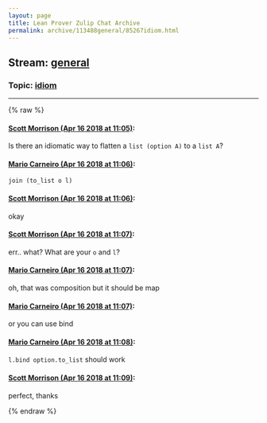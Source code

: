 ```yaml
---
layout: page
title: Lean Prover Zulip Chat Archive 
permalink: archive/113488general/85267idiom.html
---
```


## Stream: [general](index.html)
### Topic: [idiom](85267idiom.html)

---


{% raw %}
#### [ Scott Morrison (Apr 16 2018 at 11:05)](https://leanprover.zulipchat.com/#narrow/stream/113488-general/topic/idiom/near/125141383):
<p>Is there an idiomatic way to flatten a <code>list (option A)</code> to a <code>list A</code>?</p>

#### [ Mario Carneiro (Apr 16 2018 at 11:06)](https://leanprover.zulipchat.com/#narrow/stream/113488-general/topic/idiom/near/125141422):
<p><code>join (to_list o l)</code></p>

#### [ Scott Morrison (Apr 16 2018 at 11:06)](https://leanprover.zulipchat.com/#narrow/stream/113488-general/topic/idiom/near/125141425):
<p>okay</p>

#### [ Scott Morrison (Apr 16 2018 at 11:07)](https://leanprover.zulipchat.com/#narrow/stream/113488-general/topic/idiom/near/125141430):
<p>err.. what? What are your <code>o</code> and <code>l</code>?</p>

#### [ Mario Carneiro (Apr 16 2018 at 11:07)](https://leanprover.zulipchat.com/#narrow/stream/113488-general/topic/idiom/near/125141433):
<p>oh, that was composition but it should be map</p>

#### [ Mario Carneiro (Apr 16 2018 at 11:07)](https://leanprover.zulipchat.com/#narrow/stream/113488-general/topic/idiom/near/125141434):
<p>or you can use bind</p>

#### [ Mario Carneiro (Apr 16 2018 at 11:08)](https://leanprover.zulipchat.com/#narrow/stream/113488-general/topic/idiom/near/125141472):
<p><code>l.bind option.to_list</code> should work</p>

#### [ Scott Morrison (Apr 16 2018 at 11:09)](https://leanprover.zulipchat.com/#narrow/stream/113488-general/topic/idiom/near/125141481):
<p>perfect, thanks</p>


{% endraw %}
